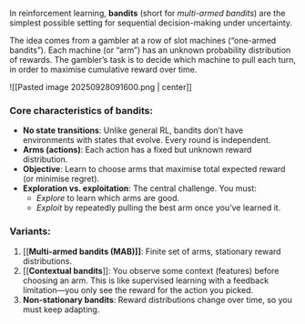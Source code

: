 In reinforcement learning, **bandits** (short for _multi-armed bandits_) are the simplest possible setting for sequential decision-making under uncertainty.

The idea comes from a gambler at a row of slot machines (“one-armed bandits”). Each machine (or “arm”) has an unknown probability distribution of rewards. The gambler’s task is to decide which machine to pull each turn, in order to maximise cumulative reward over time.

![[Pasted image 20250928091600.png | center]]

### Core characteristics of bandits:
- **No state transitions**: Unlike general RL, bandits don’t have environments with states that evolve. Every round is independent.
- **Arms (actions)**: Each action has a fixed but unknown reward distribution.
- **Objective**: Learn to choose arms that maximise total expected reward (or minimise regret).
- **Exploration vs. exploitation**: The central challenge. You must:
    - _Explore_ to learn which arms are good.
    - _Exploit_ by repeatedly pulling the best arm once you’ve learned it.
### Variants:
1. [[**Multi-armed bandits (MAB)]]**: Finite set of arms, stationary reward distributions.
2. [[**Contextual bandits**]]: You observe some context (features) before choosing an arm. This is like supervised learning with a feedback limitation—you only see the reward for the action you picked.
3. **Non-stationary bandits**: Reward distributions change over time, so you must keep adapting.